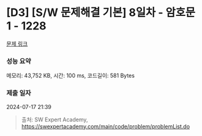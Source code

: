 # [D3] [S/W 문제해결 기본] 8일차 - 암호문1 - 1228 

[문제 링크](https://swexpertacademy.com/main/code/problem/problemDetail.do?contestProbId=AV14w-rKAHACFAYD) 

### 성능 요약

메모리: 43,752 KB, 시간: 100 ms, 코드길이: 581 Bytes

### 제출 일자

2024-07-17 21:39



> 출처: SW Expert Academy, https://swexpertacademy.com/main/code/problem/problemList.do